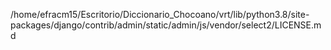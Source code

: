 /home/efracm15/Escritorio/Diccionario_Chocoano/vrt/lib/python3.8/site-packages/django/contrib/admin/static/admin/js/vendor/select2/LICENSE.md